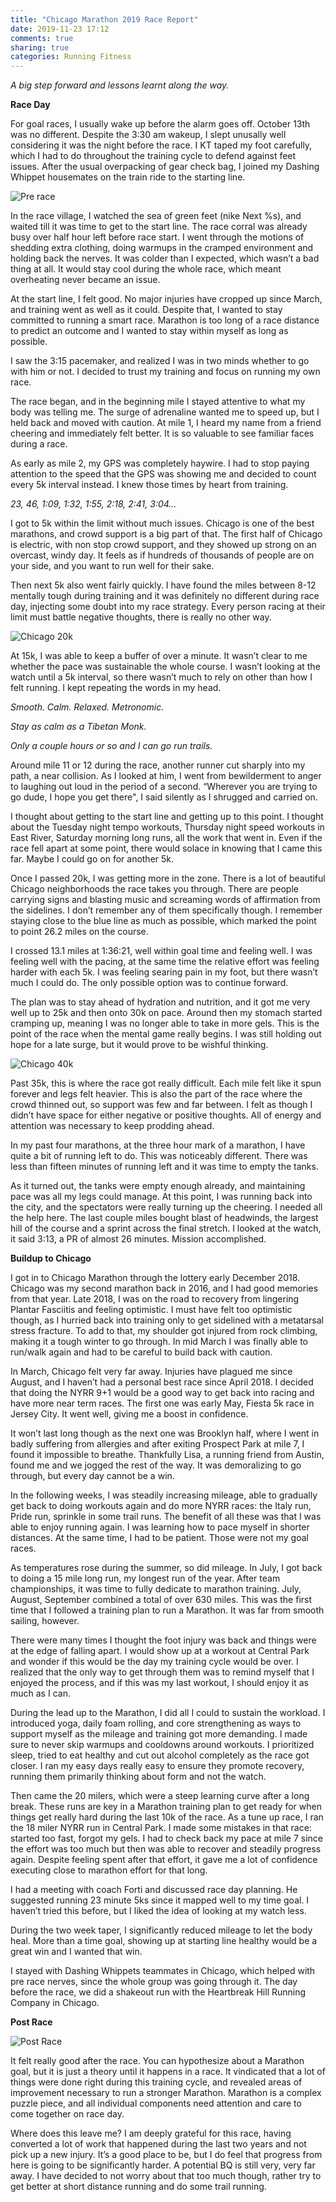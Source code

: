```yaml
---
title: "Chicago Marathon 2019 Race Report"
date: 2019-11-23 17:12
comments: true
sharing: true
categories: Running Fitness
---
```


*A big step forward and lessons learnt along the way.*

**Race Day**

For goal races, I usually wake up before the alarm goes off. October 13th was no different. Despite the 3:30 am wakeup, I slept unusally well considering it was the night before the race. I KT taped my foot carefully, which I had to do throughout the training cycle to defend against feet issues. After the usual overpacking of gear check bag, I joined my Dashing Whippet housemates on the train ride to the starting line.

![Pre race](/assets/images/marathon_photos/pre_race.jpg "Pre race")

In the race village, I watched the sea of green feet (nike Next %s), and waited till it was time to get to the start line. The race corral was already busy over half hour left before race start. I went through the motions of shedding extra clothing, doing warmups in the cramped environment and holding back the nerves. It was colder than I expected, which wasn’t a bad thing at all. It would stay cool during the whole race, which meant overheating never became an issue.

At the start line, I felt good. No major injuries have cropped up since March, and training went as well as it could. Despite that, I wanted to stay committed to running a smart race. Marathon is too long of a race distance to predict an outcome and I wanted to stay within myself as long as possible.

I saw the 3:15 pacemaker, and realized I was in two minds whether to go with him or not. I decided to trust my training and focus on running my own race.

The race began, and in the beginning mile I stayed attentive to what my body was telling me. The surge of adrenaline wanted me to speed up, but I held back and moved with caution. At mile 1, I heard my name from a friend cheering and immediately felt better. It is so valuable to see familiar faces during a race.

As early as mile 2, my GPS was completely haywire. I had to stop paying attention to the speed that the GPS was showing me and decided to count every 5k interval instead. I knew those times by heart from training.

*23, 46, 1:09, 1:32, 1:55, 2:18, 2:41, 3:04…*

I got to 5k within the limit without much issues. Chicago is one of the best marathons, and crowd support is a big part of that. The first half of Chicago is electric, with non stop crowd support, and they showed up strong on an overcast, windy day. It feels as if hundreds of thousands of people are on your side, and you want to run well for their sake.

Then next 5k also went fairly quickly. I have found the miles between 8-12 mentally tough during training and it was definitely no different during race day, injecting some doubt into my race strategy. Every person racing at their limit must battle negative thoughts, there is really no other way.

![Chicago 20k](/assets/images/marathon_photos/chicago_most_photogenic_mp_1.png "Chicago 20k")

At 15k, I was able to keep a buffer of over a minute. It wasn’t clear to me whether the pace was sustainable the whole course. I wasn’t looking at the watch until a 5k interval, so there wasn’t much to rely on other than how I felt running. I kept repeating the words in my head.

*Smooth. Calm. Relaxed. Metronomic.*

*Stay as calm as a Tibetan Monk.*

*Only a couple hours or so and I can go run trails.*

Around mile 11 or 12 during the race, another runner cut sharply into my path, a near collision. As I looked at him, I went from bewilderment to anger to laughing out loud in the period of a second. “Wherever you are trying to go dude, I hope you get there", I said silently as I shrugged and carried on.

<!-- more -->

I thought about getting to the start line and getting up to this point. I thought about the Tuesday night tempo workouts, Thursday night speed workouts in East River, Saturday morning long runs, all the work that went in. Even if the race fell apart at some point, there would solace in knowing that I came this far. Maybe I could go on for another 5k.

Once I passed 20k, I was getting more in the zone. There is a lot of beautiful Chicago neighborhoods the race takes you through. There are people carrying signs and blasting music and screaming words of affirmation from the sidelines. I don’t remember any of them specifically though. I remember staying close to the blue line as much as possible, which marked the point to point 26.2 miles on the course.

I crossed 13.1 miles at 1:36:21, well within goal time and feeling well. I was feeling well with the pacing, at the same time the relative effort was feeling harder with each 5k. I was feeling searing pain in my foot, but there wasn’t much I could do. The only possible option was to continue forward.


The plan was to stay ahead of hydration and nutrition, and it got me very well up to 25k and then onto 30k on pace. Around then my stomach started cramping up, meaning I was no longer able to take in more gels. This is the point of the race when the mental game really begins. I was still holding out hope for a late surge, but it would prove to be wishful thinking.

![Chicago 40k](/assets/images/marathon_photos/chicago_pain_face_mp_1.png "Chicago 40k")

Past 35k, this is where the race got really difficult. Each mile felt like it spun forever and legs felt heavier. This is also the part of the race where the crowd thinned out, so support was few and far between. I felt as though I didn’t have space for either negative or positive thoughts. All of energy and attention was necessary to keep prodding ahead.

In my past four marathons, at the three hour mark of a marathon, I have quite a bit of running left to do. This was noticeably different. There was less than fifteen minutes of running left and it was time to empty the tanks.

As it turned out, the tanks were empty enough already, and maintaining pace was all my legs could manage. At this point, I was running back into the city, and the spectators were really turning up the cheering. I needed all the help here. The last couple miles bought blast of headwinds, the largest hill of the course and a sprint across the final stretch. I looked at the watch, it said 3:13, a PR of almost 26 minutes. Mission accomplished.

**Buildup to Chicago**

I got in to Chicago Marathon through the lottery early December 2018. Chicago was my second marathon back in 2016, and I had good memories from that year. Late 2018, I was on the road to recovery from lingering Plantar Fasciitis and feeling optimistic. I must have felt too optimistic though, as I hurried back into training only to get sidelined with a metatarsal stress fracture. To add to that, my shoulder  got injured from rock climbing, making it a tough winter to go through. In mid March I was finally able to run/walk again and had to be careful to build back with caution.

In March, Chicago felt very far away. Injuries have plagued me since August, and I haven’t had a personal best race since April 2018. I decided that doing the NYRR 9+1 would be a good way to get back into racing and have more near term races. The first one was early May, Fiesta 5k race in Jersey City. It went well, giving me a boost in confidence.

It won’t last long though as the next one was Brooklyn half, where I went in badly suffering from allergies and after exiting Prospect Park at mile 7, I found it impossible to breathe. Thankfully Lisa, a running friend from Austin, found me and we jogged the rest of the way. It was demoralizing to go through, but every day cannot be a win.

In the following weeks, I was steadily increasing mileage, able to gradually get back to doing workouts again and do more NYRR races: the Italy run, Pride run, sprinkle in some trail runs. The benefit of all these was that I was able to enjoy running again. I was learning how to pace myself in shorter distances. At the same time, I had to be patient. Those were not my goal races.

As temperatures rose during the summer, so did mileage. In July, I got back to doing a 15 mile long run, my longest run of the year. After team championships, it was time to fully dedicate to marathon training. July, August, September combined a total of over 630 miles. This was the first time that I followed a training plan to run a Marathon. It was far from smooth sailing, however.

There were many times I thought the foot injury was back and things were at the edge of falling apart. I would show up at a workout at Central Park and wonder if this would be the day my training cycle would be over. I realized that the only way to get through them was to remind myself that I enjoyed the process, and if this was my last workout, I should enjoy it as much as I can. 

During the lead up to the Marathon, I did all I could to sustain the workload. I introduced yoga, daily foam rolling, and core strengthening as ways to support myself as the mileage and training got more demanding. I made sure to never skip warmups and cooldowns around workouts. I prioritized sleep, tried to eat healthy and cut out alcohol completely as the race got closer. I ran my easy days really easy to ensure they promote recovery, running them primarily thinking about form and not the watch.

Then came the 20 milers, which were a steep learning curve after a long break. These runs are key in a Marathon training plan to get ready for when things get really hard during the last 10k of the race. As a tune up race, I ran the 18 miler NYRR run in Central Park. I made some mistakes in that race: started too fast, forgot my gels. I had to check back my pace at mile 7 since the effort was too much but then was able to recover and steadily progress again. Despite feeling spent after that effort, it gave me a lot of confidence executing close to marathon effort for that long.

I had a meeting with coach Forti and discussed race day planning. He suggested running 23 minute 5ks since it mapped well to my time goal. I haven’t tried this before, but I liked the idea of looking at my watch less.

During the two week taper, I significantly reduced mileage to let the body heal. More than a time goal, showing up at starting line healthy would be a great win and I wanted that win.

I stayed with Dashing Whippets teammates in Chicago, which helped with pre race nerves, since the whole group was going through it. The day before the race, we did a shakeout run with the Heartbreak Hill Running Company in Chicago.

**Post Race**

![Post Race](/assets/images/marathon_photos/chicago_end.jpg "Post Race")

It felt really good after the race. You can hypothesize about a Marathon goal, but it is just a theory until it happens in a race. It vindicated that a lot of things were done right during this training cycle, and revealed areas of improvement necessary to run a stronger Marathon. Marathon is a complex puzzle piece, and all individual components need attention and care to come together on race day.

Where does this leave me? I am deeply grateful for this race, having converted a lot of work that happened during the last two years and not pick up a new injury. It’s a good place to be, but I do feel that progress from here is going to be significantly harder. A potential BQ is still very, very far away. I have decided to not worry about that too much though, rather try to get better at short distance running and do some trail running.
